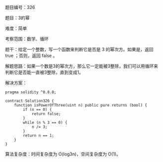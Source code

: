 题目编号：326

题目：3的幂

难度：简单

考察范围：数学、循环

题干：给定一个整数，写一个函数来判断它是否是 3 的幂次方。如果是，返回 true ；否则，返回 false 。

解题思路：如果一个数是3的幂次方，那么它一定能被3整除，我们可以用循环来判断它是否能一直被3整除，直到变成1。

解决方案：

```solidity
pragma solidity ^0.8.0;

contract Solution326 {
    function isPowerOfThree(uint n) public pure returns (bool) {
        if (n == 0) {
            return false;
        }
        while (n % 3 == 0) {
            n /= 3;
        }
        return n == 1;
    }
}
```

算法复杂度：时间复杂度为 O(log3n)，空间复杂度为 O(1)。